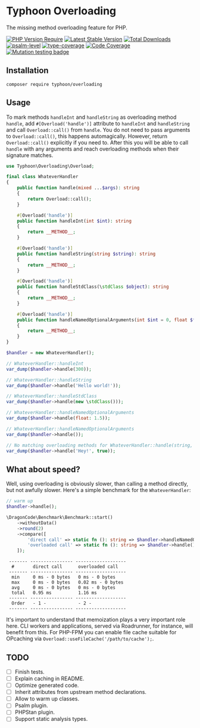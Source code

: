 # Typhoon Overloading

The missing method overloading feature for PHP.

[![PHP Version Require](http://poser.pugx.org/typhoon/overloading/require/php)](https://packagist.org/packages/typhoon/overloading)
[![Latest Stable Version](https://poser.pugx.org/typhoon/overloading/v/stable.png)](https://packagist.org/packages/typhoon/overloading)
[![Total Downloads](https://poser.pugx.org/typhoon/overloading/downloads.png)](https://packagist.org/packages/typhoon/overloading)
[![psalm-level](https://shepherd.dev/github/typhoon-php/overloading/level.svg)](https://shepherd.dev/github/typhoon-php/overloading)
[![type-coverage](https://shepherd.dev/github/typhoon-php/overloading/coverage.svg)](https://shepherd.dev/github/typhoon-php/overloading)
[![Code Coverage](https://codecov.io/gh/typhoon-php/overloading/branch/0.1.x/graph/badge.svg)](https://codecov.io/gh/typhoon-php/overloading/tree/0.1.x)
[![Mutation testing badge](https://img.shields.io/endpoint?style=flat&url=https%3A%2F%2Fbadge-api.stryker-mutator.io%2Fgithub.com%2Ftyphoon-php%2Foverloading%2F0.1.x)](https://dashboard.stryker-mutator.io/reports/github.com/typhoon-php/overloading/0.1.x)

## Installation

`composer require typhoon/overloading`

## Usage

To mark methods `handleInt` and `handleString` as overloading method `handle`, 
add `#[Overload('handle')]` attribute to `handleInt` and `handleString` and
call `Overload::call()` from `handle`. You do not need to pass arguments to `Overload::call()`, 
this happens automagically. However, return `Overload::call()` explicitly if you need to. 
After this you will be able to call `handle` with any arguments and reach overloading methods 
when their signature matches.

```php
use Typhoon\Overloading\Overload;

final class WhateverHandler
{
    public function handle(mixed ...$args): string
    {
        return Overload::call();
    }

    #[Overload('handle')]
    public function handleInt(int $int): string
    {
        return __METHOD__;
    }

    #[Overload('handle')]
    public function handleString(string $string): string
    {
        return __METHOD__;
    }

    #[Overload('handle')]
    public function handleStdClass(\stdClass $object): string
    {
        return __METHOD__;
    }

    #[Overload('handle')]
    public function handleNamedOptionalArguments(int $int = 0, float $float = M_E): string
    {
        return __METHOD__;
    }
}

$handler = new WhateverHandler();

// WhateverHandler::handleInt
var_dump($handler->handle(300));

// WhateverHandler::handleString
var_dump($handler->handle('Hello world!'));

// WhateverHandler::handleStdClass
var_dump($handler->handle(new \stdClass()));

// WhateverHandler::handleNamedOptionalArguments
var_dump($handler->handle(float: 1.5));

// WhateverHandler::handleNamedOptionalArguments
var_dump($handler->handle());

// No matching overloading methods for WhateverHandler::handle(string, bool).
var_dump($handler->handle('Hey!', true));
```

## What about speed?

Well, using overloading is obviously slower, than calling a method directly, but not awfully slower.
Here's a simple benchmark for the `WhateverHandler`:

```php
// warm up
$handler->handle();

\DragonCode\Benchmark\Benchmark::start()
    ->withoutData()
    ->round(2)
    ->compare([
        'direct call' => static fn (): string => $handler->handleNamedOptionalArguments(),
        'overloaded call' => static fn (): string => $handler->handle(),
    ]);
```

```shell
 ------- ---------------- ------------------- 
  #       direct call      overloaded call   
 ------- ---------------- ------------------- 
  min     0 ms - 0 bytes   0 ms - 0 bytes     
  max     0 ms - 0 bytes   0.02 ms - 0 bytes  
  avg     0 ms - 0 bytes   0 ms - 0 bytes     
  total   0.95 ms          1.16 ms            
 ------- ---------------- ------------------- 
  Order   - 1 -            - 2 -              
 ------- ---------------- ------------------- 
```

It's important to understand that memoization plays a very important role here. CLI workers and applications, served
via Roadrunner, for instance, will benefit from this. For PHP-FPM you can enable file cache suitable for OPcaching via 
`Overload::useFileCache('/path/to/cache');`.

## TODO

- [ ] Finish tests.
- [ ] Explain caching in README.
- [ ] Optimize generated code.
- [ ] Inherit attributes from upstream method declarations.
- [ ] Allow to warm up classes.
- [ ] Psalm plugin.
- [ ] PHPStan plugin.
- [ ] Support static analysis types.
